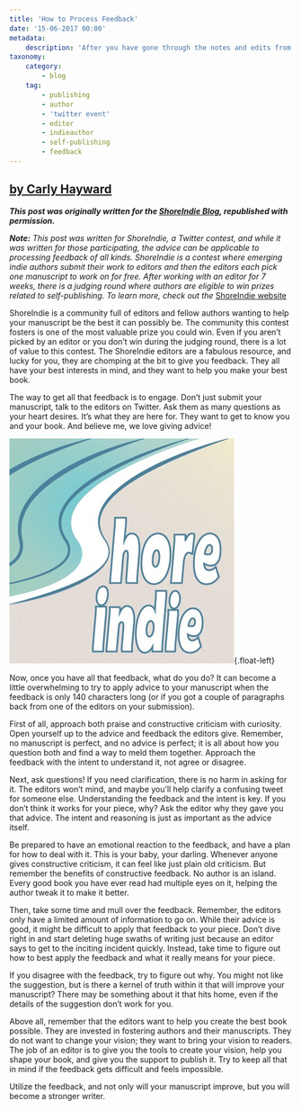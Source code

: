 ```yaml
---
title: 'How to Process Feedback'
date: '15-06-2017 00:00'
metadata:
    description: 'After you have gone through the notes and edits from either your editor, critique partner, or beta reader, it is time to find a way to incorporate their notes. Processing feedback is emotional and difficult. Take a look at our tips on how to handle it!'
taxonomy:
    category:
        - blog
    tag:
        - publishing
        - author
        - 'twitter event'
        - editor
        - indieauthor
        - self-publishing
        - feedback
---
```


## [by Carly Hayward](http://booklighteditorial.com/team#carly)

**_This post was originally written for the [ShoreIndie Blog](https://shoreindie.blogspot.com/2017/06/how-to-process-feedback.html?target=_blank), republished with permission._**

**_Note:_**
_This post was written for ShoreIndie, a Twitter contest, and while it was written for those participating, the advice can be applicable to processing feedback of all kinds. ShoreIndie is a contest where emerging indie authors submit their work to editors and then the editors each pick one manuscript to work on for free. After working with an editor for 7 weeks, there is a judging round where authors are eligible to win prizes related to self-publishing. To learn more, check out the_ [ShoreIndie website](https://shoreindie.blogspot.com/p/about.html?target=_blank)

ShoreIndie is a community full of editors and fellow authors wanting to help your manuscript be the best it can possibly be. The community this contest fosters is one of the most valuable prize you could win. Even if you aren’t picked by an editor or you don’t win during the judging round, there is a lot of value to this contest. The ShoreIndie editors are a fabulous resource, and lucky for you, they are chomping at the bit to give you feedback. They all have your best interests in mind, and they want to help you make your best book.

The way to get all that feedback is to engage. Don’t just submit your manuscript, talk to the editors on Twitter. Ask them as many questions as your heart desires. It’s what they are here for. They want to get to know you and your book. And believe me, we love giving advice! 

![ShoreIndie](Image%20uploaded%20from%20iOS.jpg?cropResize=300,300){.float-left}

Now, once you have all that feedback, what do you do? It can become a little overwhelming to try to apply advice to your manuscript when the feedback is only 140 characters long (or if you got a couple of paragraphs back from one of the editors on your submission).

First of all, approach both praise and constructive criticism with curiosity. Open yourself up to the advice and feedback the editors give. Remember, no manuscript is perfect, and no advice is perfect; it is all about how you question both and find a way to meld them together. Approach the feedback with the intent to understand it, not agree or disagree.

Next, ask questions! If you need clarification, there is no harm in asking for it. The editors won’t mind, and maybe you’ll help clarify a confusing tweet for someone else. Understanding the feedback and the intent is key. If you don’t think it works for your piece, why? Ask the editor why they gave you that advice. The intent and reasoning is just as important as the advice itself.

Be prepared to have an emotional reaction to the feedback, and have a plan for how to deal with it. This is your baby, your darling. Whenever anyone gives constructive criticism, it can feel like just plain old criticism. But remember the benefits of constructive feedback. No author is an island. Every good book you have ever read had multiple eyes on it, helping the author tweak it to make it better.

Then, take some time and mull over the feedback. Remember, the editors only have a limited amount of information to go on. While their advice is good, it might be difficult to apply that feedback to your piece. Don’t dive right in and start deleting huge swaths of writing just because an editor says to get to the inciting incident quickly. Instead, take time to figure out how to best apply the feedback and what it really means for your piece.

If you disagree with the feedback, try to figure out why. You might not like the suggestion, but is there a kernel of truth within it that will improve your manuscript? There may be something about it that hits home, even if the details of the suggestion don’t work for you.

Above all, remember that the editors want to help you create the best book possible. They are invested in fostering authors and their manuscripts. They do not want to change your vision; they want to bring your vision to readers. The job of an editor is to give you the tools to create your vision, help you shape your book, and give you the support to publish it. Try to keep all that in mind if the feedback gets difficult and feels impossible.

Utilize the feedback, and not only will your manuscript improve, but you will become a stronger writer.
